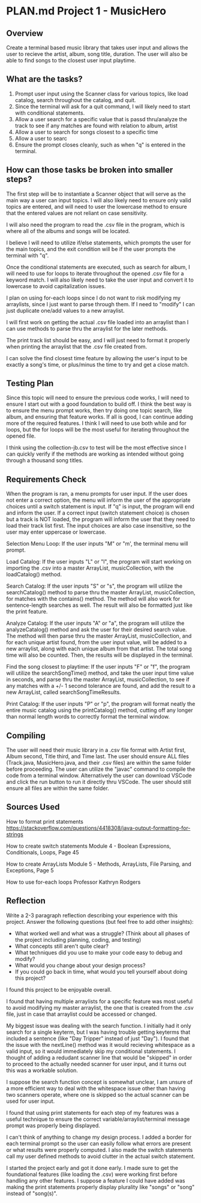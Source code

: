 # PLAN.md Project 1 - MusicHero

## Overview
Create a terminal based music library that takes user input and allows the user to recieve the artist, album, song title, duration. The user will also be able to find songs to the closest user input playtime.

## What are the tasks?
1. Prompt user input using the Scanner class for various topics, like load catalog, search throughout the catalog, and quit.
2. Since the terminal will ask for a quit command, I will likely need to start with conditional statements.
3. Allow a user search for a specific value that is passd thru/analyze the track to see if any matches are found with relation to album, artist
4. Allow a user to search for songs closest to a specific time
5. Allow a user to searc
5. Ensure the prompt closes cleanly, such as when "q" is entered in the terminal.

## How can those tasks be broken into smaller steps?
The first step will be to instantiate a Scanner object that will serve as the main way a user can input topics. I will also likely need to ensure only valid topics are entered, and will need to user the lowercase method to ensure that the entered values are not reliant on case sensitivity.

I will also need the program to read the .csv file in the program, which is where all of the albums and songs will be located.

I believe I will need to utilize if/else statements, which prompts the user for the main topics, and the exit condition will be if the user prompts the terminal with "q".

Once the conditional statements are executed, such as search for album, I will need to use for loops to iterate throughout the opened .csv file for a keyword match. I will also likely need to take the user input and convert it to lowercase to avoid capitalization issues.

I plan on using for-each loops since I do not want to risk modifying my arraylists, since I just want to parse through them. If I need to "modify" I can just duplicate one/add values to a new arraylist.

I will first work on getting the actual .csv file loaded into an arraylist than I can use methods to parse thru the arraylist for the later methods.

The print track list should be easy, and I will just need to format it properly when printing the arraylist that the .csv file created from.

I can solve the find closest time feature by allowing the user's input to be exactly a song's time, or plus/minus the time to try and get a close match.

## Testing Plan
Since this topic will need to ensure the previous code works, I will need to ensure I start out with a good foundation to build off. I think the best way is to ensure the menu prompt works, then try doing one topic search, like album, and ensuring that feature works. If all is good, I can continue adding more of the required features.
I think I will need to use both while and for loops, but the for loops will be the most useful for iterating throughout the opened file.

I think using the collection-jb.csv to test will be the most effective since I can quickly verify if the methods are working as intended without going through a thousand song titles.

## Requirements Check
When the program is ran, a menu prompts for user input. If the user does not enter a correct option, the menu will inform the user of the appropriate choices until a switch statement is input. 
If "q" is input, the program will end and inform the user. If a correct input (switch statement choice) is chosen but a track is NOT loaded, the program will inform the user that they need to load their track list first. The input choices are also case insensitive, so the user may enter uppercase or lowercase.

Selection Menu Loop: If the user inputs "M" or "m', the terminal menu will prompt.

Load Catalog: If the user inputs "L" or "l", the program will start working on importing the .csv into a master ArrayList, musicCollection, with the loadCatalog() method.

Search Catalog: If the user inputs "S" or "s", the program will utilize the searchCatalog() method to parse thru the master ArrayList, musicCollection, for matches with the contains() method. The method will also work for sentence-length searches as well. The result will also be formatted just like the print feature.

Analyze Catalog: If the user inputs "A" or "a", the program will utilize the analyzeCatalog() method and ask the user for their desired search value. The method will then parse thru the master ArrayList, musicCollection, and for each unique artist found, from the user input value, will be added to a new arraylist, along with each unique album from that artist. The total song time will also be counted. Then, the results will be displayed in the terminal.

Find the song closest to playtime: If the user inputs "F" or "f", the program will utilize the searchSongTime() method, and take the user input time value in seconds, and parse thru the master ArrayList, musicCollection, to see if any matches with a +/- 1 second tolerance are found, and add the result to a new ArrayList, called searchSongTimeResults.

Print Catalog: If the user inputs "P" or "p", the program will format neatly the entire music catalog using the printCatalog() method, cutting off any longer than normal length words to correctly format the terminal window.

## Compiling
The user will need their music library in a .csv file format with Artist first, Album second, Title third, and Time last.
The user should ensure ALL files (Track.java, MusicHero.java, and their .csv files) are within the same folder before proceeding. The user can utilize the "javac" command to compile the code from a terminal window.
Alternatively the user can download VSCode and click the run button to run it directly thru VSCode. The user should still ensure all files are within the same folder.

## Sources Used
How to format print statements
https://stackoverflow.com/questions/4418308/java-output-formatting-for-strings

How to create switch statements
Module 4 - Boolean Expressions, Conditionals, Loops, Page 45

How to create ArrayLists
Module 5 - Methods, ArrayLists, File Parsing, and Exceptions, Page 5

How to use for-each loops
Professor Kathryn Rodgers

## Reflection
Write a 2-3 paragraph reflection describing your experience with this project. Answer the following questions (but feel free to add other insights): 
- What worked well and what was a struggle? (Think about all phases of the project including planning, coding, and testing)
- What concepts still aren't quite clear?
- What techniques did you use to make your code easy to debug and modify?
- What would you change about your design process?
- If you could go back in time, what would you tell yourself about doing this project?

I found this project to be enjoyable overall. 

I found that having multiple arraylists for a specific feature was most useful to avoid modifying my master arraylist, the one that is created from the .csv file, just in case that arraylist could be accessed or changed.

My biggest issue was dealing with the search function. I initially had it only search for a single keyterm, but I was having trouble getting keyterms that included a sentence (like "Day Tripper" instead of just "Day"). I found that the issue with the nextLine() method was it would recieving whitespace as a valid input, so it would immediately skip my conditional statements. I thought of adding a redudant scanner line that would be "skipped" in order to proceed to the actually needed scanner for user input, and it turns out this was a workable solution.

I suppose the search function concept is somewhat unclear, I am unsure of a more efficient way to deal with the whitespace issue other than having two scanners operate, where one is skipped so the actual scanner can be used for user input.

I found that using print statements for each step of my features was a useful technique to ensure the correct variable/arraylist/terminal message prompt was properly being displayed.

I can't think of anything to change my design process. I added a border for each terminal prompt so the user can easily follow what errors are present or what results were properly computed. I also made the switch statements call my user defined methods to avoid clutter in the actual switch statement.

I started the project early and got it done early. I made sure to get the foundational features (like loading the .csv) were working first before handling any other features. I suppose a feature I could have added was making the print statements properly display plurality like "songs" or "song" instead of "song(s)".
